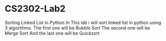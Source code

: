 # CS2302-Lab2
Sorting Linked List in Python 
In This lab i will sort linked list in python using 3 algorithms.
The first one will be Bubble Sort 
The second one will be Merge Sort 
And the last one will be Quicksort
